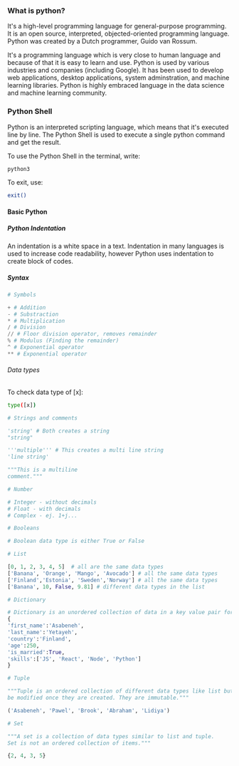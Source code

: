 ### What is python?
It's a high-level programming language for general-purpose programming. It is an 
open source, interpreted, objected-oriented programming language. Python was 
created by a Dutch programmer, Guido van Rossum. 

It's a programming language which is very close to human language and because of 
that it is easy to learn and use. Python is used by various industries and 
companies (including Google). It has been used to develop web applications, 
desktop applications, system adminstration, and machine learning libraries. Python 
is highly embraced language in the data science and machine learning community.

### Python Shell
Python is an interpreted scripting language, which means that it's executed line by 
line. The Python Shell is used to execute a single python command and get the result.

To use the Python Shell in the terminal, write:
```bash
python3
```
To exit, use:
```bash
exit()
```

#### Basic Python

##### Python Indentation
An indentation is a white space in a text. Indentation in many languages is used to 
increase code readability, however Python uses indentation to create block of codes.

##### Syntax

```python
# Symbols

+ # Addition
- # Substraction
* # Multiplication
/ # Division
// # Floor division operator, removes remainder
% # Modulus (Finding the remainder)
^ # Exponential operator
** # Exponential operator
```

###### Data types

To check data type of [x]:
```bash
type([x])
```

```python
# Strings and comments

'string' # Both creates a string
"string"

'''multiple''' # This creates a multi line string
'line string' 

"""This is a multiline
comment."""
```

```python
# Number

# Integer - without decimals 
# Float - with decimals
# Complex - ej. 1+j...
```

```python
# Booleans

# Boolean data type is either True or False
```

```python
# List

[0, 1, 2, 3, 4, 5]  # all are the same data types
['Banana', 'Orange', 'Mango', 'Avocado'] # all the same data types
['Finland','Estonia', 'Sweden','Norway'] # all the same data types
['Banana', 10, False, 9.81] # different data types in the list
```

```python
# Dictionary 

# Dictionary is an unordered collection of data in a key value pair format.
{
'first_name':'Asabeneh',
'last_name':'Yetayeh',
'country':'Finland', 
'age':250, 
'is_married':True,
'skills':['JS', 'React', 'Node', 'Python']
}
```

```python
# Tuple

"""Tuple is an ordered collection of different data types like list but tuples can not 
be modified once they are created. They are immutable."""

('Asabeneh', 'Pawel', 'Brook', 'Abraham', 'Lidiya')
```

```python
# Set

"""A set is a collection of data types similar to list and tuple. 
Set is not an ordered collection of items."""

{2, 4, 3, 5}
```



